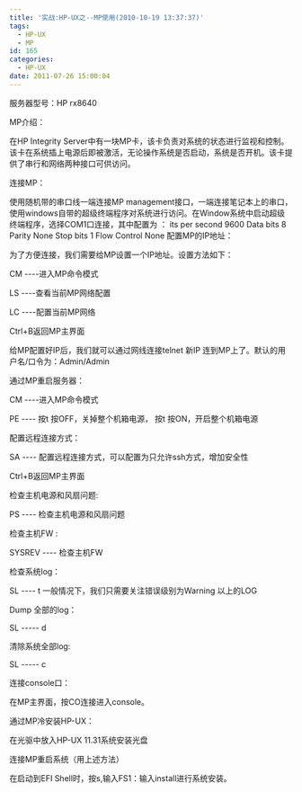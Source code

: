 ```yaml
---
title: '实战:HP-UX之--MP使用(2010-10-19 13:37:37)'
tags:
  - HP-UX
  - MP
id: 165
categories:
  - HP-UX
date: 2011-07-26 15:00:04
---
```


服务器型号：HP rx8640

MP介绍：

在HP Integrity Server中有一块MP卡，该卡负责对系统的状态进行监视和控制。该卡在系统插上电源后即被激活，无论操作系统是否启动，系统是否开机。该卡提供了串行和网络两种接口可供访问。 

连接MP：

使用随机带的串口线一端连接MP management接口，一端连接笔记本上的串口，使用windows自带的超级终端程序对系统进行访问。在Window系统中启动超级终端程序，选择COM1口连接，其中配置为 ：
its per second   9600 
Data bits  8 
Parity   None 
Stop bits  1 
Flow Control  None 
配置MP的IP地址：

为了方便连接，我们需要给MP设置一个IP地址。设置方法如下：

CM ----进入MP命令模式

LS ----查看当前MP网络配置

LC ----配置当前MP网络

Ctrl+B返回MP主界面

给MP配置好IP后，我们就可以通过网线连接telnet 新IP 连到MP上了。默认的用户名/口令为：Admin/Admin

通过MP重启服务器：

CM ----进入MP命令模式

PE ---- 按t 按OFF，关掉整个机箱电源， 按t 按ON，开启整个机箱电源

配置远程连接方式：

SA ---- 配置远程连接方式，可以配置为只允许ssh方式，增加安全性

Ctrl+B返回MP主界面

检查主机电源和风扇问题:

PS ---- 检查主机电源和风扇问题

检查主机FW :

SYSREV ---- 检查主机FW

检查系统log：

SL ----  t   一般情况下，我们只需要关注错误级别为Warning 以上的LOG

Dump 全部的log： 

SL ----- d

清除系统全部log:

SL ----- c

连接console口：

在MP主界面，按CO连接进入console。

通过MP冷安装HP-UX：

在光驱中放入HP-UX 11.31系统安装光盘

连接MP重启系统（用上述方法）

在启动到EFI Shell时，按s,输入FS1：输入install进行系统安装。